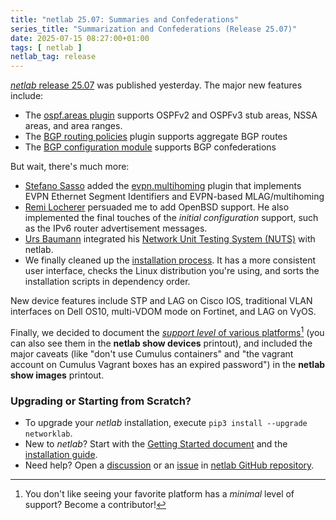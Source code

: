 ```yaml
---
title: "netlab 25.07: Summaries and Confederations"
series_title: "Summarization and Confederations (Release 25.07)"
date: 2025-07-15 08:27:00+01:00
tags: [ netlab ]
netlab_tag: release
---
```

[*netlab* release 25.07](https://netlab.tools/release/25.07/) was published yesterday. The major new features include:

* The [ospf.areas plugin](https://netlab.tools/plugins/ospf.areas/) supports OSPFv2 and OSPFv3 stub areas, NSSA areas, and area ranges.
* The [BGP routing policies](https://netlab.tools/plugins/bgp.policy/) plugin supports aggregate BGP routes
* The [BGP configuration module](https://netlab.tools/module/bgp/) supports BGP confederations

But wait, there's much more:
<!--more-->
* [Stefano Sasso](https://www.linkedin.com/in/ssasso/) added the [evpn.multihoming](https://netlab.tools/plugins/evpn.multihoming/#plugin-evpn-multihoming) plugin that implements EVPN Ethernet Segment Identifiers and EVPN-based MLAG/multihoming
* [Remi Locherer](https://www.linkedin.com/in/remilocherer/) persuaded me to add OpenBSD support. He also implemented the final touches of the *initial configuration* support, such as the IPv6 router advertisement messages.
* [Urs Baumann](https://www.linkedin.com/in/ubaumannch/) integrated his [Network Unit Testing System (NUTS)](https://github.com/network-unit-testing-system/nuts) with netlab.
* We finally cleaned up the [installation process](https://netlab.tools/netlab/install/#netlab-install). It has a more consistent user interface, checks the Linux distribution you're using, and sorts the installation scripts in dependency order.

New device features include STP and LAG on Cisco IOS, traditional VLAN interfaces on Dell OS10, multi-VDOM mode on Fortinet, and LAG on VyOS.

Finally, we decided to document the [*support level* of various platforms](https://netlab.tools/platforms/#supported-virtual-network-devices)[^SPR] (you can also see them in the **netlab show devices** printout), and included the major caveats (like "don't use Cumulus containers" and "the vagrant account on Cumulus Vagrant boxes has an expired password") in the **netlab show images** printout.

[^SPR]: You don't like seeing your favorite platform has a *minimal* level of support? Become a contributor!

### Upgrading or Starting from Scratch?

* To upgrade your *netlab* installation, execute `pip3 install --upgrade networklab`.
* New to *netlab*? Start with the [Getting Started document](https://netlab.tools/tutorials/) and the [installation guide](https://netlab.tools/install/).
* Need help? Open a [discussion](https://github.com/ipspace/netlab/discussions) or an [issue](https://github.com/ipspace/netlab/issues) in [netlab GitHub repository](https://github.com/ipspace/netlab).
